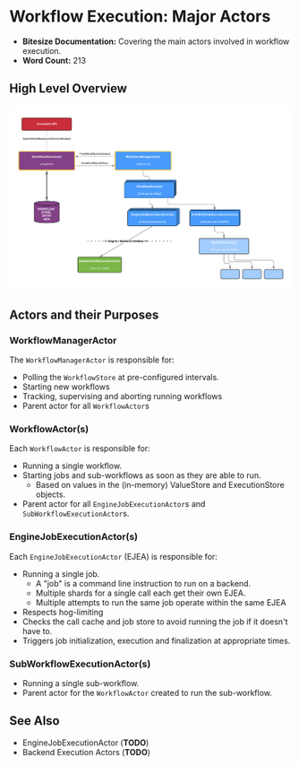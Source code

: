 # Workflow Execution: Major Actors

* **Bitesize Documentation:** Covering the main actors involved in workflow execution.
* **Word Count:** 213

## High Level Overview

![high level overview diagram](WorkflowExecutionHighLevelOverview.png)

## Actors and their Purposes

### WorkflowManagerActor

The `WorkflowManagerActor` is responsible for:

* Polling the `WorkflowStore` at pre-configured intervals.
* Starting new workflows
* Tracking, supervising and aborting running workflows
* Parent actor for all `WorkflowActor`s

### WorkflowActor(s)

Each `WorkflowActor` is responsible for:

* Running a single workflow.
* Starting jobs and sub-workflows as soon as they are able to run.
  * Based on values in the (in-memory) ValueStore and ExecutionStore objects.
* Parent actor for all `EngineJobExecutionActor`s and `SubWorkflowExecutionActor`s.

### EngineJobExecutionActor(s)

Each `EngineJobExecutionActor` (EJEA) is responsible for:

* Running a single job.
  * A "job" is a command line instruction to run on a backend.
  * Multiple shards for a single call each get their own EJEA.
  * Multiple attempts to run the same job operate within the same EJEA
* Respects hog-limiting
* Checks the call cache and job store to avoid running the job if it doesn't have to.
* Triggers job initialization, execution and finalization at appropriate times.

### SubWorkflowExecutionActor(s)

* Running a single sub-workflow.
* Parent actor for the `WorkflowActor` created to run the sub-workflow.


## See Also 

* EngineJobExecutionActor (**TODO**)
* Backend Execution Actors (**TODO**)
